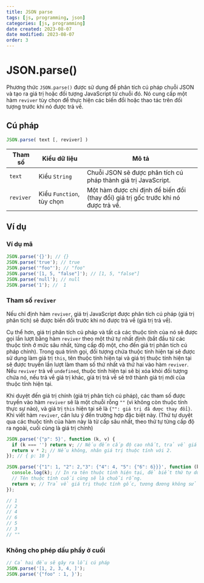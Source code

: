 ```yaml
---
title: JSON parse
tags: [js, programming, json]
categories: [js, programming]
date created: 2023-08-07
date modified: 2023-08-07
order: 3
---
```


# JSON.parse()

Phương thức `JSON.parse()` được sử dụng để phân tích cú pháp chuỗi JSON và tạo ra giá trị hoặc đối tượng JavaScript từ chuỗi đó. Nó cung cấp một hàm `reviver` tùy chọn để thực hiện các biến đổi hoặc thao tác trên đối tượng trước khi nó được trả về.

## Cú pháp

```js
JSON.parse( text [, reviver] )
```

| Tham số    | Kiểu dữ liệu      | Mô tả                                                         |
| ---------- | ----------------- | ------------------------------------------------------------ |
| `text`     | Kiểu `String`     | Chuỗi JSON sẽ được phân tích cú pháp thành giá trị JavaScript. |
| `reviver`  | Kiểu `Function`, tùy chọn | Một hàm được chỉ định để biến đổi (thay đổi) giá trị gốc trước khi nó được trả về. |

## Ví dụ

### Ví dụ mã

```js
JSON.parse('{}'); // {}
JSON.parse('true'); // true
JSON.parse('"foo"'); // "foo"
JSON.parse('[1, 5, "false"]'); // [1, 5, "false"]
JSON.parse('null'); // null
JSON.parse('1'); //  1
```

### Tham số `reviver`

Nếu chỉ định hàm `reviver`, giá trị JavaScript được phân tích cú pháp (giá trị phân tích) sẽ được biến đổi trước khi nó được trả về (giá trị trả về).

Cụ thể hơn, giá trị phân tích cú pháp và tất cả các thuộc tính của nó sẽ được gọi lần lượt bằng hàm `reviver` theo một thứ tự nhất định (bắt đầu từ các thuộc tính ở mức sâu nhất, từng cấp độ một, cho đến giá trị phân tích cú pháp chính). Trong quá trình gọi, đối tượng chứa thuộc tính hiện tại sẽ được sử dụng làm giá trị `this`, tên thuộc tính hiện tại và giá trị thuộc tính hiện tại sẽ được truyền lần lượt làm tham số thứ nhất và thứ hai vào hàm `reviver`. Nếu `reviver` trả về `undefined`, thuộc tính hiện tại sẽ bị xóa khỏi đối tượng chứa nó, nếu trả về giá trị khác, giá trị trả về sẽ trở thành giá trị mới của thuộc tính hiện tại.

Khi duyệt đến giá trị chính (giá trị phân tích cú pháp), các tham số được truyền vào hàm `reviver` sẽ là một chuỗi rỗng `""` (vì không còn thuộc tính thực sự nào), và giá trị `this` hiện tại sẽ là `{"": giá trị đã được thay đổi}`. Khi viết hàm `reviver`, cần lưu ý đến trường hợp đặc biệt này. (Thứ tự duyệt qua các thuộc tính của hàm này là từ cấp sâu nhất, theo thứ tự từng cấp độ ra ngoài, cuối cùng là giá trị chính)

```js
JSON.parse('{"p": 5}', function (k, v) {
  if (k === '') return v; // Nếu đến cấp độ cao nhất, trả về giá trị thuộc tính,
  return v * 2; // Nếu không, nhân giá trị thuộc tính với 2.
}); // { p: 10 }

JSON.parse('{"1": 1, "2": 2,"3": {"4": 4, "5": {"6": 6}}}', function (k, v) {
  console.log(k); // In ra tên thuộc tính hiện tại, để biết thứ tự duyệt qua từ sâu vào ngoài,
  // Tên thuộc tính cuối cùng sẽ là chuỗi rỗng.
  return v; // Trả về giá trị thuộc tính gốc, tương đương không sử dụng tham số reviver.
});

// 1
// 2
// 4
// 6
// 5
// 3
// ""
```

### Không cho phép dấu phẩy ở cuối

```js
// Cả hai đều sẽ gây ra lỗi cú pháp
JSON.parse('[1, 2, 3, 4, ]');
JSON.parse('{"foo" : 1, }');
```
